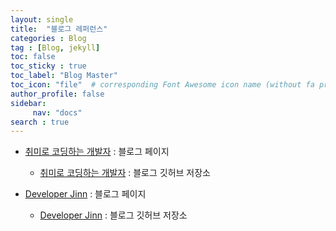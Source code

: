 ```yaml
---
layout: single
title:  "블로그 레퍼런스"
categories : Blog
tag : [Blog, jekyll]
toc: false
toc_sticky : true
toc_label: "Blog Master"
toc_icon: "file"  # corresponding Font Awesome icon name (without fa prefix)
author_profile: false
sidebar: 
     nav: "docs"
search : true
---
```








- [취미로 코딩하는 개발자](https://devinlife.com/howto/) : 블로그 페이지
  - [취미로 코딩하는 개발자](https://github.com/devinlife/devinlife.github.io) : 블로그 깃허브 저장소

- [Developer Jinn](https://codebaragi23.github.io/) : 블로그 페이지
  - [Developer Jinn](https://github.com/codebaragi23/codebaragi23.github.io) : 블로그 깃허브 저장소